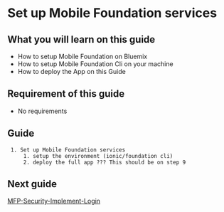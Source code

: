 #  Set up Mobile Foundation services



## What you will learn on this guide

 - How to setup Mobile Foundation on Bluemix
 - How to setup Mobile Foundation Cli on your machine
 - How to deploy the App on this Guide


## Requirement of this guide

- No requirements


## Guide

```
 1. Set up Mobile Foundation services
     1. setup the environment (ionic/foundation cli)
     2. deploy the full app ??? This should be on step 9
```


## Next guide

[MFP-Security-Implement-Login](/Lab/Contents/MFP-Security-Implement-Login/Readme.md)    
